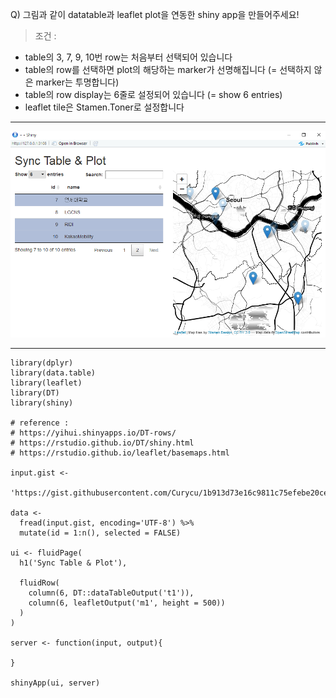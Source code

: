 Q) 그림과 같이 datatable과 leaflet plot을 연동한 shiny app을 만들어주세요!

> 조건 :
- table의 3, 7, 9, 10번 row는 처음부터 선택되어 있습니다
- table의 row를 선택하면 plot의 해당하는 marker가 선명해집니다 (= 선택하지 않은 marker는 투명합니다)
- table의 row display는 6줄로 설정되어 있습니다 (= show 6 entries)
- leaflet tile은 Stamen.Toner로 설정합니다

---

![result!](sync_table_plot_result.PNG) 

---

```{r}
library(dplyr)
library(data.table)
library(leaflet)
library(DT)
library(shiny)

# reference : 
# https://yihui.shinyapps.io/DT-rows/
# https://rstudio.github.io/DT/shiny.html
# https://rstudio.github.io/leaflet/basemaps.html

input.gist <- 
  'https://gist.githubusercontent.com/Curycu/1b913d73e16c9811c75efebe20cebf57/raw/a6e3b0ead49ad19f0e40e59c36ad8021fecff877/sync_table_plot.csv'

data <-
  fread(input.gist, encoding='UTF-8') %>%
  mutate(id = 1:n(), selected = FALSE)

ui <- fluidPage(
  h1('Sync Table & Plot'),
  
  fluidRow(
    column(6, DT::dataTableOutput('t1')),
    column(6, leafletOutput('m1', height = 500))
  )
)

server <- function(input, output){

}

shinyApp(ui, server)
```
